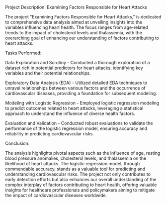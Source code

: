 Project Description: Examining Factors Responsible for Heart Attacks

The project "Examining Factors Responsible for Heart Attacks," is dedicated to comprehensive data analysis aimed at unveiling insights into the variables influencing heart health. The focus ranges from age-related trends to the impact of cholesterol levels and thalassemia, with the overarching goal of enhancing our understanding of factors contributing to heart attacks.

Tasks Performed:

Data Exploration and Scrutiny - Conducted a thorough exploration of a dataset rich in potential predictors for heart attacks, identifying key variables and their potential relationships.

Exploratory Data Analysis (EDA) - Utilized detailed EDA techniques to unravel relationships between various factors and the occurrence of cardiovascular diseases, providing a foundation for subsequent modeling.

Modeling with Logistic Regression - Employed logistic regression modeling to predict outcomes related to heart attacks, leveraging a statistical approach to understand the influence of diverse health factors.

Evaluation and Validation - Conducted robust evaluations to validate the performance of the logistic regression model, ensuring accuracy and reliability in predicting cardiovascular risks.


Conclusion:

The analysis highlights pivotal aspects such as the influence of age, resting blood pressure anomalies, cholesterol levels, and thalassemia on the likelihood of heart attacks. The logistic regression model, through commendable accuracy, stands as a valuable tool for predicting and understanding cardiovascular risks. The project not only contributes to early detection efforts but also enhances our overall understanding of the complex interplay of factors contributing to heart health, offering valuable insights for healthcare professionals and policymakers aiming to mitigate the impact of cardiovascular diseases worldwide.



